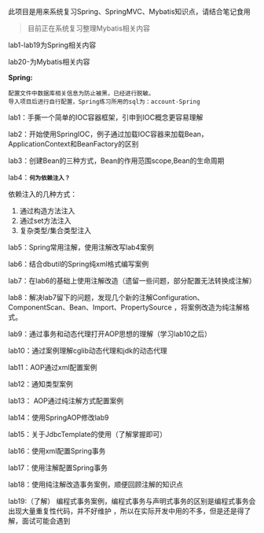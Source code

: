 此项目是用来系统复习Spring、SpringMVC、Mybatis知识点，请结合笔记食用

>目前正在系统复习整理Mybatis相关内容

lab1-lab19为Spring相关内容

lab20-为Mybatis相关内容

**Spring:**
   
    配置文件中数据库相关信息为防止被黑，已经进行脱敏。
    导入项目后进行自行配置，Spring练习所用的sql为：account-Spring

lab1：手撕一个简单的IOC容器框架，引申到IOC概念更容易理解

lab2：开始使用SpringIOC，例子通过加载IOC容器来加载Bean，ApplicationContext和BeanFactory的区别

lab3：创建Bean的三种方式，Bean的作用范围scope,Bean的生命周期

lab4：**`何为依赖注入？`** 

依赖注入的几种方式：
1. 通过构造方法注入
2. 通过set方法注入
3. 复杂类型/集合类型注入

lab5：Spring常用注解，使用注解改写lab4案例

lab6：结合dbutil的Spring纯xml格式编写案例

lab7：在lab6的基础上使用注解改造（遗留一些问题，部分配置无法转换成注解）

lab8：解决lab7留下的问题，发现几个新的注解Configuration、ComponentScan、Bean、Import、PropertySource
，将案例改造为纯注解格式。

lab9：通过事务和动态代理打开AOP思想的理解（学习lab10之后）

lab10：通过案例理解cglib动态代理和jdk的动态代理

lab11：AOP通过xml配置案例

lab12：通知类型案例

lab13： AOP通过纯注解方式配置案例

lab14：使用SpringAOP修改lab9

lab15：关于JdbcTemplate的使用（了解掌握即可）

lab16：使用xml配置Spring事务

lab17：使用注解配置Spring事务

lab18：使用纯注解改造事务案例，顺便回顾注解的知识点

lab19:（了解） 编程式事务案例，编程式事务与声明式事务的区别是编程式事务会出现大量重复性代码，并不好维护
，所以在实际开发中用的不多，但是还是得了解，面试可能会遇到



